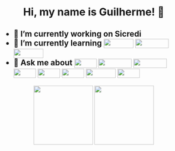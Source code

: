 <h1>
  <p align='center'> 
   Hi, my name is Guilherme! 👋 
  </p>
</h1>
<h2>
  <ul>
    <li>🔭 I’m currently working on Sicredi</li>
    <li>
      🌱 I’m currently learning 
      <img align="center" height="25" width="80" src="https://img.shields.io/badge/ANGULAR-DD0031?style=for-the-badge&logo=angular&logoColor=white">
      <img align="center" height="25" width="90" src="https://img.shields.io/badge/TYPESCRIPT-3178C6?style=for-the-badge&logo=typescript&logoColor=white">
      <img align="center" height="25" width="80" src="https://img.shields.io/badge/JASMINE-8A4182?style=for-the-badge&logo=jasmine">
    </li>
    <li>
      💬 Ask me about 
      <img align="center" height="25" width="60" src="https://img.shields.io/badge/REACT-2B303B?style=for-the-badge&logo=react&logoColor=149ECA">
      <img align="center" height="25" width="90" src="https://img.shields.io/badge/JavaScript-F7DF1E?style=for-the-badge&logo=javascript&logoColor=black">
      <img align="center" height="25" width="90" src="https://img.shields.io/badge/SPRINGBOOT-6DB33F?style=for-the-badge&logo=springboot&logoColor=white">
      <img align="center" height="25" width="60" src="https://img.shields.io/badge/JAVA-C74634?style=for-the-badge">
      <img align="center" height="25" width="60" src="https://img.shields.io/badge/HTML5-E34F26?style=for-the-badge&logo=html5&logoColor=white">
      <img align="center" height="25" width="60" src="https://img.shields.io/badge/CSS3-1572B6?style=for-the-badge&logo=css3&logoColor=white"> 
      <img align="center" height="25" width="80" src="https://img.shields.io/badge/CYPRESS-2B303B?style=for-the-badge&logo=cypress&logoColor=A3E7CB">
      <img align="center" height="25" width="60" src="https://img.shields.io/badge/JEST-C21325?style=for-the-badge&logo=jest&logoColor=white">
    </li>
  </ul>
</h2>
<div align="center">
  <img height="160em" src="https://github-readme-stats.vercel.app/api?username=guilhermevaz&show_icons=true&theme=dark">
  <img height="160em" src="https://github-readme-stats.vercel.app/api/top-langs/?username=guilhermevaz&layout=compact&langs_count=7&theme=dark"/>
</div>
